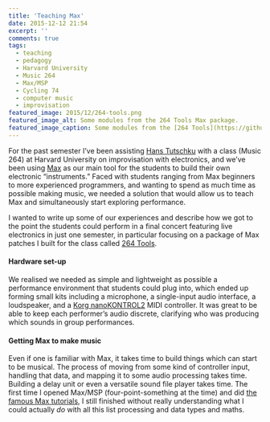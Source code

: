 ```yaml
---
title: 'Teaching Max'
date: 2015-12-12 21:54
excerpt: ''
comments: true
tags:
  - teaching
  - pedagogy
  - Harvard University
  - Music 264
  - Max/MSP
  - Cycling 74
  - computer music
  - improvisation
featured_image: 2015/12/264-tools.png
featured_image_alt: Some modules from the 264 Tools Max package.
featured_image_caption: Some modules from the [264 Tools](https://github.com/mus264/264-tools) Max package.
---
```

For the past semester I’ve been assisting [Hans Tutschku](http://www.tutschku.com/) with a class (Music 264) at Harvard University on improvisation with electronics, and we’ve been using [Max](https://cycling74.com/max/) as our main tool for the students to build their own electronic “instruments.” Faced with students ranging from Max beginners to more experienced programmers, and wanting to spend as much time as possible making music, we needed a solution that would allow us to teach Max and simultaneously start exploring performance.

I wanted to write up some of our experiences and describe how we got to the point the students could perform in a final concert featuring live electronics in just one semester, in particular focusing on a package of Max patches I built for the class called [264 Tools](https://github.com/mus264/264-tools).

#### Hardware set-up

We realised we needed as simple and lightweight as possible a performance environment that students could plug into, which ended up forming small kits including a microphone, a single-input audio interface, a loudspeaker, and a [Korg nanoKONTROL2](http://www.korg.com/us/products/controllers/nanokontrol2/) MIDI controller. It was great to be able to keep each performer’s audio discrete, clarifying who was producing which sounds in group performances.

#### Getting Max to make music

Even if one is familiar with Max, it takes time to build things which can start to be musical. The process of moving from some kind of controller input, handling that data, and mapping it to some audio processing takes time. Building a delay unit or even a versatile sound file player takes time. The first time I opened Max/MSP (four-point-something at the time) and did [the famous Max tutorials](https://docs.cycling74.com/max7/tutorials/00_maxindex), I still finished without really understanding what I could actually *do* with all this list processing and data types and maths.
